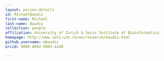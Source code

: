 ```yaml
---
layout: person-details
id: MichaelBaudis
first-name: Michael
last-name: Baudis
collection: people
affiliation: University of Zurich & Swiss Institute of Bioinformatics
homepage: http://www.imls.uzh.ch/en/research/baudis.html
github_username: mbaudis
orcid: 0000-0002-9903-4248

---
```

